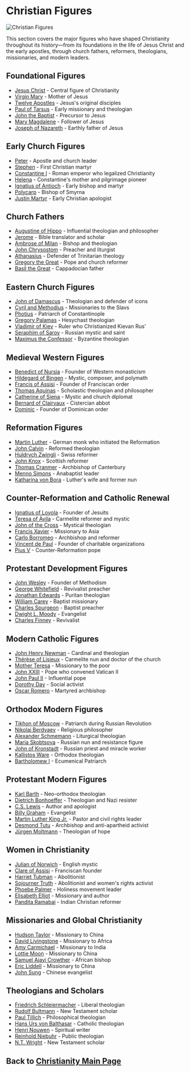 # Christian Figures

![Christian Figures](christian_figures.jpg)

This section covers the major figures who have shaped Christianity throughout its history—from its foundations in the life of Jesus Christ and the early apostles, through church fathers, reformers, theologians, missionaries, and modern leaders.

## Foundational Figures

- [Jesus Christ](./jesus_christ.md) - Central figure of Christianity
- [Virgin Mary](./virgin_mary.md) - Mother of Jesus
- [Twelve Apostles](./twelve_apostles.md) - Jesus's original disciples
- [Paul of Tarsus](./paul.md) - Early missionary and theologian
- [John the Baptist](./john_the_baptist.md) - Precursor to Jesus
- [Mary Magdalene](./mary_magdalene.md) - Follower of Jesus
- [Joseph of Nazareth](./joseph_of_nazareth.md) - Earthly father of Jesus

## Early Church Figures

- [Peter](./peter.md) - Apostle and church leader
- [Stephen](./stephen.md) - First Christian martyr
- [Constantine I](./constantine.md) - Roman emperor who legalized Christianity
- [Helena](./helena.md) - Constantine's mother and pilgrimage pioneer
- [Ignatius of Antioch](./ignatius_of_antioch.md) - Early bishop and martyr
- [Polycarp](./polycarp.md) - Bishop of Smyrna
- [Justin Martyr](./justin_martyr.md) - Early Christian apologist

## Church Fathers

- [Augustine of Hippo](./augustine.md) - Influential theologian and philosopher
- [Jerome](./jerome.md) - Bible translator and scholar
- [Ambrose of Milan](./ambrose.md) - Bishop and theologian
- [John Chrysostom](./john_chrysostom.md) - Preacher and liturgist
- [Athanasius](./athanasius.md) - Defender of Trinitarian theology
- [Gregory the Great](./gregory_the_great.md) - Pope and church reformer
- [Basil the Great](./basil_the_great.md) - Cappadocian father

## Eastern Church Figures

- [John of Damascus](./john_of_damascus.md) - Theologian and defender of icons
- [Cyril and Methodius](./cyril_and_methodius.md) - Missionaries to the Slavs
- [Photius](./photius.md) - Patriarch of Constantinople
- [Gregory Palamas](./gregory_palamas.md) - Hesychast theologian
- [Vladimir of Kiev](./vladimir_of_kiev.md) - Ruler who Christianized Kievan Rus'
- [Seraphim of Sarov](./seraphim_of_sarov.md) - Russian mystic and saint
- [Maximus the Confessor](./maximus_confessor.md) - Byzantine theologian

## Medieval Western Figures

- [Benedict of Nursia](./benedict.md) - Founder of Western monasticism
- [Hildegard of Bingen](./hildegard.md) - Mystic, composer, and polymath
- [Francis of Assisi](./francis_of_assisi.md) - Founder of Franciscan order
- [Thomas Aquinas](./thomas_aquinas.md) - Scholastic theologian and philosopher
- [Catherine of Siena](./catherine_of_siena.md) - Mystic and church diplomat
- [Bernard of Clairvaux](./bernard_of_clairvaux.md) - Cistercian abbot
- [Dominic](./dominic.md) - Founder of Dominican order

## Reformation Figures

- [Martin Luther](./martin_luther.md) - German monk who initiated the Reformation
- [John Calvin](./john_calvin.md) - Reformed theologian
- [Huldrych Zwingli](./zwingli.md) - Swiss reformer
- [John Knox](./john_knox.md) - Scottish reformer
- [Thomas Cranmer](./thomas_cranmer.md) - Archbishop of Canterbury
- [Menno Simons](./menno_simons.md) - Anabaptist leader
- [Katharina von Bora](./katharina_von_bora.md) - Luther's wife and former nun

## Counter-Reformation and Catholic Renewal

- [Ignatius of Loyola](./ignatius_loyola.md) - Founder of Jesuits
- [Teresa of Ávila](./teresa_of_avila.md) - Carmelite reformer and mystic
- [John of the Cross](./john_of_the_cross.md) - Mystical theologian
- [Francis Xavier](./francis_xavier.md) - Missionary to Asia
- [Carlo Borromeo](./carlo_borromeo.md) - Archbishop and reformer
- [Vincent de Paul](./vincent_de_paul.md) - Founder of charitable organizations
- [Pius V](./pius_v.md) - Counter-Reformation pope

## Protestant Development Figures

- [John Wesley](./john_wesley.md) - Founder of Methodism
- [George Whitefield](./george_whitefield.md) - Revivalist preacher
- [Jonathan Edwards](./jonathan_edwards.md) - Puritan theologian
- [William Carey](./william_carey.md) - Baptist missionary
- [Charles Spurgeon](./charles_spurgeon.md) - Baptist preacher
- [Dwight L. Moody](./dwight_moody.md) - Evangelist
- [Charles Finney](./charles_finney.md) - Revivalist

## Modern Catholic Figures

- [John Henry Newman](./john_newman.md) - Cardinal and theologian
- [Thérèse of Lisieux](./therese_of_lisieux.md) - Carmelite nun and doctor of the church
- [Mother Teresa](./mother_teresa.md) - Missionary to the poor
- [John XXIII](./john_xxiii.md) - Pope who convened Vatican II
- [John Paul II](./john_paul_ii.md) - Influential pope
- [Dorothy Day](./dorothy_day.md) - Social activist
- [Oscar Romero](./oscar_romero.md) - Martyred archbishop

## Orthodox Modern Figures

- [Tikhon of Moscow](./tikhon_moscow.md) - Patriarch during Russian Revolution
- [Nikolai Berdyaev](./nikolai_berdyaev.md) - Religious philosopher
- [Alexander Schmemann](./alexander_schmemann.md) - Liturgical theologian
- [Maria Skobtsova](./maria_skobtsova.md) - Russian nun and resistance figure
- [John of Kronstadt](./john_kronstadt.md) - Russian priest and miracle worker
- [Kallistos Ware](./kallistos_ware.md) - Orthodox theologian
- [Bartholomew I](./bartholomew_i.md) - Ecumenical Patriarch

## Protestant Modern Figures

- [Karl Barth](./karl_barth.md) - Neo-orthodox theologian
- [Dietrich Bonhoeffer](./dietrich_bonhoeffer.md) - Theologian and Nazi resister
- [C.S. Lewis](./cs_lewis.md) - Author and apologist
- [Billy Graham](./billy_graham.md) - Evangelist
- [Martin Luther King Jr.](./martin_luther_king.md) - Pastor and civil rights leader
- [Desmond Tutu](./desmond_tutu.md) - Archbishop and anti-apartheid activist
- [Jürgen Moltmann](./jurgen_moltmann.md) - Theologian of hope

## Women in Christianity

- [Julian of Norwich](./julian_of_norwich.md) - English mystic
- [Clare of Assisi](./clare_of_assisi.md) - Franciscan founder
- [Harriet Tubman](./harriet_tubman.md) - Abolitionist
- [Sojourner Truth](./sojourner_truth.md) - Abolitionist and women's rights activist
- [Phoebe Palmer](./phoebe_palmer.md) - Holiness movement leader
- [Elisabeth Elliot](./elisabeth_elliot.md) - Missionary and author
- [Pandita Ramabai](./pandita_ramabai.md) - Indian Christian reformer

## Missionaries and Global Christianity

- [Hudson Taylor](./hudson_taylor.md) - Missionary to China
- [David Livingstone](./david_livingstone.md) - Missionary to Africa
- [Amy Carmichael](./amy_carmichael.md) - Missionary to India
- [Lottie Moon](./lottie_moon.md) - Missionary to China
- [Samuel Ajayi Crowther](./samuel_crowther.md) - African bishop
- [Eric Liddell](./eric_liddell.md) - Missionary to China
- [John Sung](./john_sung.md) - Chinese evangelist

## Theologians and Scholars

- [Friedrich Schleiermacher](./schleiermacher.md) - Liberal theologian
- [Rudolf Bultmann](./rudolf_bultmann.md) - New Testament scholar
- [Paul Tillich](./paul_tillich.md) - Philosophical theologian
- [Hans Urs von Balthasar](./hans_von_balthasar.md) - Catholic theologian
- [Henri Nouwen](./henri_nouwen.md) - Spiritual writer
- [Reinhold Niebuhr](./reinhold_niebuhr.md) - Public theologian
- [N.T. Wright](./nt_wright.md) - New Testament scholar

## Back to [Christianity Main Page](../README.md) 